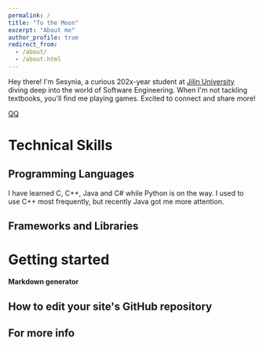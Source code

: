 ```yaml
---
permalink: /
title: "To the Moon"
excerpt: "About me"
author_profile: true
redirect_from: 
  - /about/
  - /about.html
---
```

Hey there!  I'm Sesynia, a curious 202x-year student at [Jilin University](https://www.jlu.edu.cn/) diving deep into the world of Software Engineering.  When I'm not tackling textbooks, you'll find me playing games.  Excited to connect and share more!

[QQ](..images/QQcode.png)

Technical Skills
======

Programming Languages
------
I have learned C, C++, Java and C# while Python is on the way. I used to use C++ most frequently, but recently Java got me more attention.

Frameworks and Libraries
------

Getting started
======




**Markdown generator**


How to edit your site's GitHub repository
------

For more info
------

